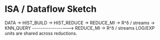 # ISA / Dataflow Sketch

DATA -> HIST_BUILD -> HIST_REDUCE -> REDUCE_MI -> R^δ / streams
   \-> KNN_QUERY ------------------> REDUCE_MI -> R^δ / streams
LOG/EXP units are shared across reductions.
